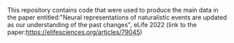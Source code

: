 This repository contains code that were used to produce the main data in the paper entitled:"Neural representations of naturalistic events are updated as our understanding of the past changes", eLife 2022 (link to the paper:https://elifesciences.org/articles/79045)
